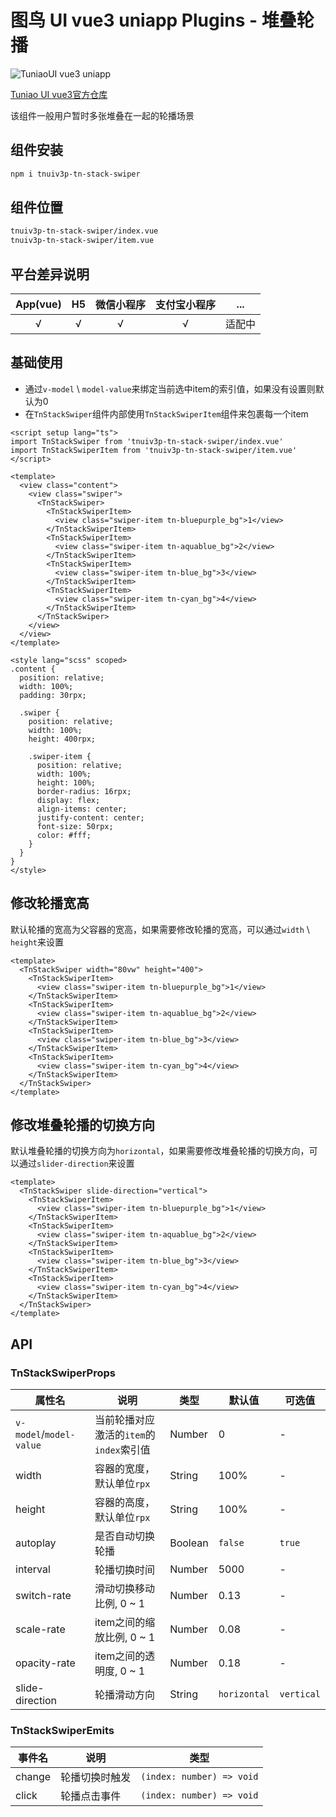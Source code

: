 # 图鸟 UI vue3 uniapp Plugins - 堆叠轮播

![TuniaoUI vue3 uniapp](https://resource.tuniaokj.com/images/vue3/market/vue3-banner-min.jpg 'TuniaoUI vue3 uniapp')

[Tuniao UI vue3官方仓库](https://github.com/tuniaoTech/tuniaoui-rc-vue3-uniapp)

该组件一般用户暂时多张堆叠在一起的轮播场景

## 组件安装

```bash
npm i tnuiv3p-tn-stack-swiper
```

## 组件位置

```bash
tnuiv3p-tn-stack-swiper/index.vue
tnuiv3p-tn-stack-swiper/item.vue
```

## 平台差异说明

| App(vue) | H5  | 微信小程序 | 支付宝小程序 |  ...   |
| :------: | :-: | :--------: | :----------: | :----: |
|    √     |  √  |     √      |      √       | 适配中 |

## 基础使用

- 通过`v-model` \ `model-value`来绑定当前选中item的索引值，如果没有设置则默认为0
- 在`TnStackSwiper`组件内部使用`TnStackSwiperItem`组件来包裹每一个item

```vue
<script setup lang="ts">
import TnStackSwiper from 'tnuiv3p-tn-stack-swiper/index.vue'
import TnStackSwiperItem from 'tnuiv3p-tn-stack-swiper/item.vue'
</script>

<template>
  <view class="content">
    <view class="swiper">
      <TnStackSwiper>
        <TnStackSwiperItem>
          <view class="swiper-item tn-bluepurple_bg">1</view>
        </TnStackSwiperItem>
        <TnStackSwiperItem>
          <view class="swiper-item tn-aquablue_bg">2</view>
        </TnStackSwiperItem>
        <TnStackSwiperItem>
          <view class="swiper-item tn-blue_bg">3</view>
        </TnStackSwiperItem>
        <TnStackSwiperItem>
          <view class="swiper-item tn-cyan_bg">4</view>
        </TnStackSwiperItem>
      </TnStackSwiper>
    </view>
  </view>
</template>

<style lang="scss" scoped>
.content {
  position: relative;
  width: 100%;
  padding: 30rpx;

  .swiper {
    position: relative;
    width: 100%;
    height: 400rpx;

    .swiper-item {
      position: relative;
      width: 100%;
      height: 100%;
      border-radius: 16rpx;
      display: flex;
      align-items: center;
      justify-content: center;
      font-size: 50rpx;
      color: #fff;
    }
  }
}
</style>
```

## 修改轮播宽高

默认轮播的宽高为父容器的宽高，如果需要修改轮播的宽高，可以通过`width` \ `height`来设置

```vue
<template>
  <TnStackSwiper width="80vw" height="400">
    <TnStackSwiperItem>
      <view class="swiper-item tn-bluepurple_bg">1</view>
    </TnStackSwiperItem>
    <TnStackSwiperItem>
      <view class="swiper-item tn-aquablue_bg">2</view>
    </TnStackSwiperItem>
    <TnStackSwiperItem>
      <view class="swiper-item tn-blue_bg">3</view>
    </TnStackSwiperItem>
    <TnStackSwiperItem>
      <view class="swiper-item tn-cyan_bg">4</view>
    </TnStackSwiperItem>
  </TnStackSwiper>
</template>
```

## 修改堆叠轮播的切换方向

默认堆叠轮播的切换方向为`horizontal`，如果需要修改堆叠轮播的切换方向，可以通过`slider-direction`来设置

```vue
<template>
  <TnStackSwiper slide-direction="vertical">
    <TnStackSwiperItem>
      <view class="swiper-item tn-bluepurple_bg">1</view>
    </TnStackSwiperItem>
    <TnStackSwiperItem>
      <view class="swiper-item tn-aquablue_bg">2</view>
    </TnStackSwiperItem>
    <TnStackSwiperItem>
      <view class="swiper-item tn-blue_bg">3</view>
    </TnStackSwiperItem>
    <TnStackSwiperItem>
      <view class="swiper-item tn-cyan_bg">4</view>
    </TnStackSwiperItem>
  </TnStackSwiper>
</template>
```

## API

### TnStackSwiperProps

| 属性名                  | 说明                                    | 类型    | 默认值       | 可选值     |
| ----------------------- | --------------------------------------- | ------- | ------------ | ---------- |
| `v-model`/`model-value` | 当前轮播对应激活的`item`的`index`索引值 | Number  | 0            | -          |
| width                   | 容器的宽度，默认单位`rpx`               | String  | 100%         | -          |
| height                  | 容器的高度，默认单位`rpx`               | String  | 100%         | -          |
| autoplay                | 是否自动切换轮播                        | Boolean | `false`      | `true`     |
| interval                | 轮播切换时间                            | Number  | 5000         | -          |
| switch-rate             | 滑动切换移动比例, 0 ~ 1                 | Number  | 0.13         | -          |
| scale-rate              | item之间的缩放比例, 0 ~ 1               | Number  | 0.08         | -          |
| opacity-rate            | item之间的透明度, 0 ~ 1                 | Number  | 0.18         | -          |
| slide-direction         | 轮播滑动方向                            | String  | `horizontal` | `vertical` |

### TnStackSwiperEmits

| 事件名 | 说明           | 类型                      |
| ------ | -------------- | ------------------------- |
| change | 轮播切换时触发 | `(index: number) => void` |
| click  | 轮播点击事件   | `(index: number) => void` |
